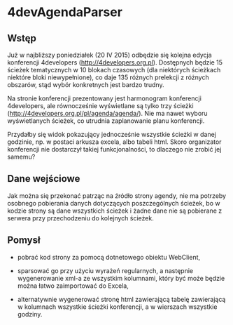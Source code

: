 # 4devAgendaParser
## Wstęp
Już w najbliższy poniedziałek (20 IV 2015) odbędzie się kolejna edycja konferencji 4developers (http://4developers.org.pl). Dostępnych będzie 15 ścieżek tematycznych w 10 blokach czasowych (dla niektórych ścieżkach niektóre bloki niewypełnione), co daje 135 różnych prelekcji z różnych obszarów, stąd wybór konkretnych jest bardzo trudny.

Na stronie konferencji prezentowany jest harmonogram konferencji 4developers, ale równocześnie wyświetlane są tylko trzy ścieżki (http://4developers.org.pl/pl/agenda/agenda/). Nie ma nawet wyboru wyświetlanych ścieżek, co utrudnia zaplanowanie planu konferencji.

Przydałby się widok pokazujący jednocześnie wszystkie ścieżki w danej godzinie, np. w postaci arkusza excela, albo tabeli html. Skoro organizator konferencji nie dostarczył takiej funkcjonalności, to dlaczego nie zrobić jej samemu?

## Dane wejściowe
Jak można się przekonać patrząc na źródło strony agendy, nie ma potrzeby osobnego pobierania danych dotyczących poszczególnych ścieżek, bo w kodzie strony są dane wszystkich ścieżek i żadne dane nie są pobierane z serwera przy przechodzeniu do kolejnych ścieżek.

## Pomysł
* pobrać kod strony za pomocą dotnetowego obiektu WebClient, 

* sparsować go przy użyciu wyrażeń regularnych, a następnie wygenerowanie xml-a ze wszystkim kolumnami, który być może będzie można łatwo zaimportować do Excela,

* alternatywnie wygenerować stronę html zawierającą tabelę zawierającą w kolumnach wszystkie ścieżki konferencji, a w wierszach wszystkie godziny.
